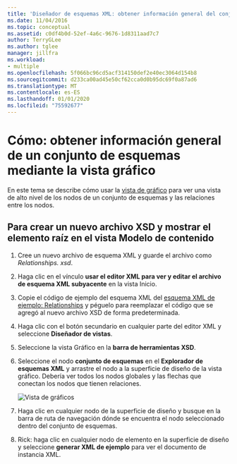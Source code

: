 ```yaml
---
title: 'Diseñador de esquemas XML: obtener información general del conjunto de esquemas mediante la vista gráfico'
ms.date: 11/04/2016
ms.topic: conceptual
ms.assetid: c0df4b0d-52ef-4a6c-9676-1d8311aad7c7
author: TerryGLee
ms.author: tglee
manager: jillfra
ms.workload:
- multiple
ms.openlocfilehash: 5f066bc96cd5acf314150def2e40ec3064d154b8
ms.sourcegitcommit: d233ca00ad45e50cf62cca0d0b95dc69f0a87ad6
ms.translationtype: MT
ms.contentlocale: es-ES
ms.lasthandoff: 01/01/2020
ms.locfileid: "75592677"
---
```

# <a name="how-to-get-an-overview-of-a-schema-set-using-the-graph-view"></a>Cómo: obtener información general de un conjunto de esquemas mediante la vista gráfico

En este tema se describe cómo usar la [vista de gráfico](../xml-tools/graph-view.md) para ver una vista de alto nivel de los nodos de un conjunto de esquemas y las relaciones entre los nodos.

## <a name="to-create-a-new-xsd-file-and-display-the-root-element-in-the-content-model-view"></a>Para crear un nuevo archivo XSD y mostrar el elemento raíz en el vista Modelo de contenido

1. Cree un nuevo archivo de esquema XML y guarde el archivo como *Relationships. xsd*.

2. Haga clic en el vínculo **usar el editor XML para ver y editar el archivo de esquema XML subyacente** en la vista Inicio.

3. Copie el código de ejemplo del esquema XML del [esquema XML de ejemplo: Relationships](../xml-tools/sample-xsd-file-relationships.md) y péguelo para reemplazar el código que se agregó al nuevo archivo XSD de forma predeterminada.

4. Haga clic con el botón secundario en cualquier parte del editor XML y seleccione **Diseñador de vistas**.

5. Seleccione la vista Gráfico en la **barra de herramientas XSD**.

6. Seleccione el nodo **conjunto de esquemas** en el **Explorador de esquemas XML** y arrastre el nodo a la superficie de diseño de la vista gráfico. Debería ver todos los nodos globales y las flechas que conectan los nodos que tienen relaciones.

     ![Vista de gráficos](../xml-tools/media/relationshipingraphview.gif)

7. Haga clic en cualquier nodo de la superficie de diseño y busque en la barra de ruta de navegación dónde se encuentra el nodo seleccionado dentro del conjunto de esquemas.

8. Rick: haga clic en cualquier nodo de elemento en la superficie de diseño y seleccione **generar XML de ejemplo** para ver el documento de instancia XML.
